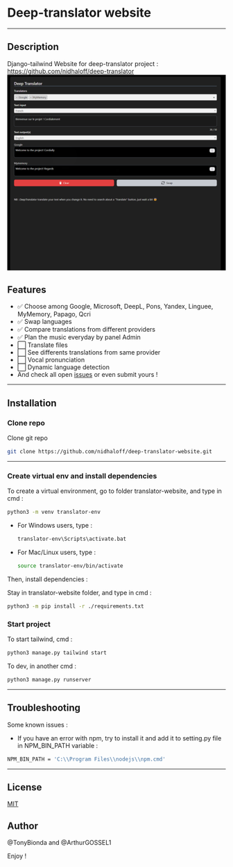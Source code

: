 # Deep-translator website

---

## Description
Django-tailwind Website for deep-translator project : https://github.com/nidhaloff/deep-translator
![](HomepageScreen.png)

## Features
- ✅ Choose among Google, Microsoft, DeepL, Pons, Yandex, Linguee, MyMemory, Papago, Qcri
- ✅ Swap languages
- ✅ Compare translations from different providers
- ✅ Plan the music everyday by panel Admin
- ⬜️ Translate files
- ⬜️ See differents translations from same provider
- ⬜️ Vocal pronunciation
- ⬜️ Dynamic language detection
- And check all open [issues](https://github.com/nidhaloff/deep-translator-website) or even submit yours !

---

## Installation

### Clone repo
Clone git repo
```bash
git clone https://github.com/nidhaloff/deep-translator-website.git
```

---

### Create virtual env and install dependencies
To create a virtual environment, go to folder translator-website, and type in cmd :
```bash
python3 -m venv translator-env
```
- For Windows users, type :
    ```bash
    translator-env\Scripts\activate.bat
    ```
- For Mac/Linux users, type :
    ```bash
    source translator-env/bin/activate
    ```
Then, install dependencies :

Stay in translator-website folder, and type in cmd :
```bash
python3 -m pip install -r ./requirements.txt
```

### Start project
To start tailwind, cmd : 
```bash
python3 manage.py tailwind start
```
To dev, in another cmd :
```bash
python3 manage.py runserver
```

---

## Troubleshooting 
Some known issues :
- If you have an error with npm, try to install it and add it to setting.py file in NPM_BIN_PATH variable :
```bash
NPM_BIN_PATH = 'C:\\Program Files\\nodejs\\npm.cmd'
```

---

## License
[MIT](https://choosealicense.com/licenses/mit/)

## Author
@TonyBionda and @ArthurGOSSEL1

Enjoy !

